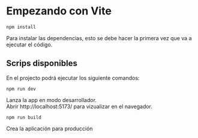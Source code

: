 # Empezando con Vite 

`npm install`

Para instalar las dependencias, esto se debe hacer la primera vez que va a ejecutar el código.


## Scrips disponibles 

En el projecto podrá ejecutar los siguiente comandos:

`npm run dev`

Lanza la app en modo desarrollador.  
Abrir http://localhost:5173/ para vizualizar en el navegador.


`npm run build`

Crea la aplicación para producción 


